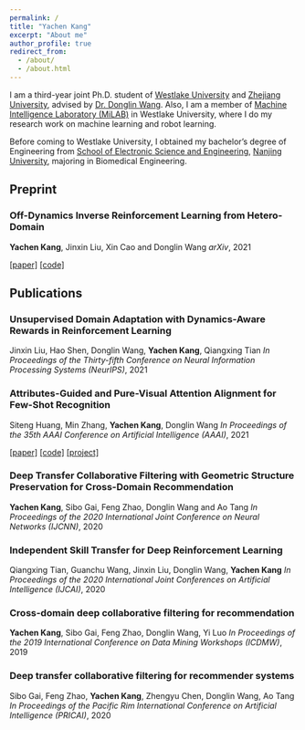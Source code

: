```yaml
---
permalink: /
title: "Yachen Kang"
excerpt: "About me"
author_profile: true
redirect_from: 
  - /about/
  - /about.html
---
```


I am a third-year joint Ph.D. student of [Westlake University](https://en.westlake.edu.cn/) and [Zhejiang University](https://www.zju.edu.cn/english/), advised by [Dr. Donglin Wang](https://en.westlake.edu.cn/about/faculty/201912/t20191206_2513.shtml).
Also, I am a member of [Machine Intelligence Laboratory (MiLAB)](https://milab.westlake.edu.cn/) in Westlake University, where I do my research work on machine learning and robot learning.

Before coming to Westlake University, I obtained my bachelor’s degree of Engineering from [School of Electronic Science and Engineering](https://ese.nju.edu.cn/ese_en/main.htm), [Nanjing University](http://www.nju.edu.cn/EN), majoring in Biomedical Engineering.

## Preprint

### **Off-Dynamics Inverse Reinforcement Learning from Hetero-Domain**

**Yachen Kang**, Jinxin Liu, Xin Cao and Donglin Wang
*arXiv*, 2021

[[paper]](https://arxiv.org/abs/2110.11443)
[[code]](https://github.com/yachenkang/ODIRL)

## Publications

### **Unsupervised Domain Adaptation with Dynamics-Aware Rewards in Reinforcement Learning**

Jinxin Liu, Hao Shen, Donglin Wang, **Yachen Kang**, Qiangxing Tian
*In Proceedings of the Thirty-fifth Conference on Neural Information Processing Systems (NeurIPS)*, 2021

### **Attributes-Guided and Pure-Visual Attention Alignment for Few-Shot Recognition**

Siteng Huang, Min Zhang, **Yachen Kang**, Donglin Wang
*In Proceedings of the 35th AAAI Conference on Artificial Intelligence (AAAI)*, 2021

[[paper]](https://arxiv.org/abs/2009.04724)
[[code]](https://github.com/bighuang624/AGAM)
[[project]](https://kyonhuang.top/publication/attributes-guided-attention-module)

### **Deep Transfer Collaborative Filtering with Geometric Structure Preservation for Cross-Domain Recommendation**

**Yachen Kang**, Sibo Gai, Feng Zhao, Donglin Wang and Ao Tang
*In Proceedings of the 2020 International Joint Conference on Neural Networks (IJCNN)*, 2020

### **Independent Skill Transfer for Deep Reinforcement Learning**

Qiangxing Tian, Guanchu Wang, Jinxin Liu, Donglin Wang, **Yachen Kang**
*In Proceedings of the 2020 International Joint Conferences on Artificial Intelligence (IJCAI)*, 2020

### **Cross-domain deep collaborative filtering for recommendation**

**Yachen Kang**, Sibo Gai, Feng Zhao, Donglin Wang, Yi Luo
*In Proceedings of the 2019 International Conference on Data Mining Workshops (ICDMW)*, 2019

### **Deep transfer collaborative filtering for recommender systems**

Sibo Gai, Feng Zhao, **Yachen Kang**, Zhengyu Chen, Donglin Wang, Ao Tang
*In Proceedings of the Pacific Rim International Conference on Artificial Intelligence (PRICAI)*, 2020
